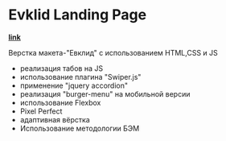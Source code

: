 # Evklid Landing Page

**[link](http://vasmironov.github.io/Evklid/)**

Верстка макета-"Евклид" с использованием HTML,CSS и JS

* реализация табов на JS
* использование плагина "Swiper.js"
* применение "jquery accordion"
* реализация "burger-menu" на мобильной версии
* использование Flexbox
* Pixel Perfect
* адаптивная вёрстка
* Использование методологии БЭМ

